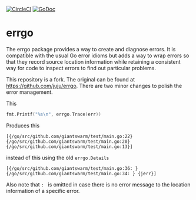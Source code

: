 [![CircleCI](https://circleci.com/gh/giantswarm/errgo.svg?&style=shield&circle-token=36e15323510f6d4dcc3f095856560e9fd0c6c110)](https://circleci.com/gh/giantswarm/errgo) [![GoDoc](https://godoc.org/github.com/giantswarm/errgo?status.svg)](http://godoc.org/github.com/giantswarm/errgo)

# errgo

The errgo package provides a way to create and diagnose errors. It is compatible
with the usual Go error idioms but adds a way to wrap errors so that they record
source location information while retaining a consistent way for code to inspect
errors to find out particular problems.

This repository is a fork. The original can be found at
https://github.com/juju/errgo. There are two minor changes to polish the error
management.

This

```go
fmt.Printf("%s\n", errgo.Trace(err))
```

Produces this

```
[{/go/src/github.com/giantswarm/test/main.go:22} {/go/src/github.com/giantswarm/test/main.go:20} {/go/src/github.com/giantswarm/test/main.go:13}]
```

instead of this using the old `errgo.Details`

```
[{/go/src/github.com/giantswarm/test/main.go:36: } {/go/src/github.com/giantswarm/test/main.go:34: } {jerr}]
```

Also note that `: ` is omitted in case there is no error message to the location
information of a specific error.
